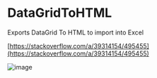 # DataGridToHTML
Exports DataGrid To HTML to import into Excel

[https://stackoverflow.com/a/39314154/495455](https://stackoverflow.com/a/39314154/495455)

![image](https://github.com/MeaningOfLights/DataGridToHTML/assets/19789657/82bc5fa8-8c42-4507-9ee1-b962aafc4ad6)
